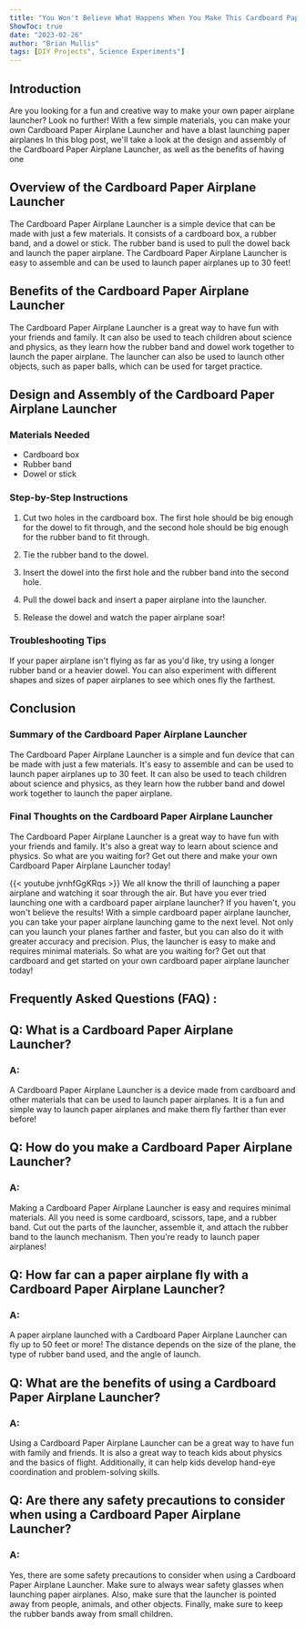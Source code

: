 ```yaml
---
title: "You Won't Believe What Happens When You Make This Cardboard Paper Airplane Launcher!"
ShowToc: true 
date: "2023-02-26"
author: "Brian Mullis" 
tags: [DIY Projects", Science Experiments"]
---
```

## Introduction

Are you looking for a fun and creative way to make your own paper airplane launcher? Look no further! With a few simple materials, you can make your own Cardboard Paper Airplane Launcher and have a blast launching paper airplanes In this blog post, we'll take a look at the design and assembly of the Cardboard Paper Airplane Launcher, as well as the benefits of having one

## Overview of the Cardboard Paper Airplane Launcher

The Cardboard Paper Airplane Launcher is a simple device that can be made with just a few materials. It consists of a cardboard box, a rubber band, and a dowel or stick. The rubber band is used to pull the dowel back and launch the paper airplane. The Cardboard Paper Airplane Launcher is easy to assemble and can be used to launch paper airplanes up to 30 feet!

## Benefits of the Cardboard Paper Airplane Launcher

The Cardboard Paper Airplane Launcher is a great way to have fun with your friends and family. It can also be used to teach children about science and physics, as they learn how the rubber band and dowel work together to launch the paper airplane. The launcher can also be used to launch other objects, such as paper balls, which can be used for target practice.

## Design and Assembly of the Cardboard Paper Airplane Launcher

### Materials Needed

- Cardboard box
- Rubber band
- Dowel or stick

### Step-by-Step Instructions

1. Cut two holes in the cardboard box. The first hole should be big enough for the dowel to fit through, and the second hole should be big enough for the rubber band to fit through.

2. Tie the rubber band to the dowel.

3. Insert the dowel into the first hole and the rubber band into the second hole.

4. Pull the dowel back and insert a paper airplane into the launcher.

5. Release the dowel and watch the paper airplane soar!

### Troubleshooting Tips

If your paper airplane isn't flying as far as you'd like, try using a longer rubber band or a heavier dowel. You can also experiment with different shapes and sizes of paper airplanes to see which ones fly the farthest.

## Conclusion

### Summary of the Cardboard Paper Airplane Launcher

The Cardboard Paper Airplane Launcher is a simple and fun device that can be made with just a few materials. It's easy to assemble and can be used to launch paper airplanes up to 30 feet. It can also be used to teach children about science and physics, as they learn how the rubber band and dowel work together to launch the paper airplane.

### Final Thoughts on the Cardboard Paper Airplane Launcher

The Cardboard Paper Airplane Launcher is a great way to have fun with your friends and family. It's also a great way to learn about science and physics. So what are you waiting for? Get out there and make your own Cardboard Paper Airplane Launcher today!

{{< youtube jvnhfGgKRqs >}} 
We all know the thrill of launching a paper airplane and watching it soar through the air. But have you ever tried launching one with a cardboard paper airplane launcher? If you haven't, you won't believe the results! With a simple cardboard paper airplane launcher, you can take your paper airplane launching game to the next level. Not only can you launch your planes farther and faster, but you can also do it with greater accuracy and precision. Plus, the launcher is easy to make and requires minimal materials. So what are you waiting for? Get out that cardboard and get started on your own cardboard paper airplane launcher today!

## Frequently Asked Questions (FAQ) :
<h2>Q: What is a Cardboard Paper Airplane Launcher?</h2>

<h3>A:</h3>
A Cardboard Paper Airplane Launcher is a device made from cardboard and other materials that can be used to launch paper airplanes. It is a fun and simple way to launch paper airplanes and make them fly farther than ever before!

<h2>Q: How do you make a Cardboard Paper Airplane Launcher?</h2>

<h3>A:</h3>
Making a Cardboard Paper Airplane Launcher is easy and requires minimal materials. All you need is some cardboard, scissors, tape, and a rubber band. Cut out the parts of the launcher, assemble it, and attach the rubber band to the launch mechanism. Then you're ready to launch paper airplanes!

<h2>Q: How far can a paper airplane fly with a Cardboard Paper Airplane Launcher?</h2>

<h3>A:</h3>
A paper airplane launched with a Cardboard Paper Airplane Launcher can fly up to 50 feet or more! The distance depends on the size of the plane, the type of rubber band used, and the angle of launch.

<h2>Q: What are the benefits of using a Cardboard Paper Airplane Launcher?</h2>

<h3>A:</h3>
Using a Cardboard Paper Airplane Launcher can be a great way to have fun with family and friends. It is also a great way to teach kids about physics and the basics of flight. Additionally, it can help kids develop hand-eye coordination and problem-solving skills.

<h2>Q: Are there any safety precautions to consider when using a Cardboard Paper Airplane Launcher?</h2>

<h3>A:</h3>
Yes, there are some safety precautions to consider when using a Cardboard Paper Airplane Launcher. Make sure to always wear safety glasses when launching paper airplanes. Also, make sure that the launcher is pointed away from people, animals, and other objects. Finally, make sure to keep the rubber bands away from small children.



